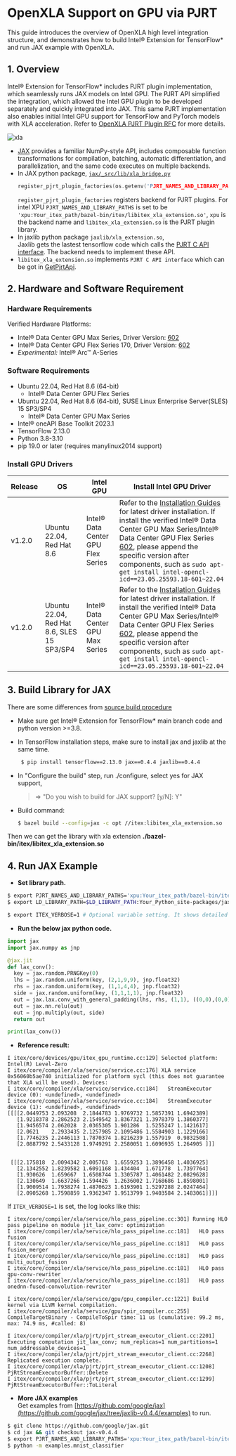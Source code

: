 # OpenXLA Support on GPU via PJRT
This guide introduces the overview of OpenXLA high level integration structure, and demonstrates how to build Intel® Extension for TensorFlow* and run JAX example with OpenXLA.

## 1. Overview
Intel® Extension for TensorFlow* includes  PJRT plugin implementation, which seamlessly runs JAX models on Intel GPU. The PJRT API simplified the integration, which allowed the Intel GPU plugin to be developed separately and quickly integrated into JAX. This same PJRT implementation also enables initial Intel GPU support for TensorFlow and PyTorch models with XLA acceleration. Refer to [OpenXLA PJRT Plugin RFC](https://github.com/openxla/community/blob/main/rfcs/20230123-pjrt-plugin.md) for more details.

 ![xla](images/xla.png)

* [JAX](https://jax.readthedocs.io/en/latest/) provides a familiar NumPy-style API, includes composable function transformations for compilation, batching, automatic differentiation, and parallelization, and  the same code executes on multiple backends.
* In JAX python package, [`jax/_src/lib/xla_bridge.py`](https://github.com/google/jax/blob/jaxlib-v0.4.4/jax/_src/lib/xla_bridge.py#L317-L320)
    ```c++
    register_pjrt_plugin_factories(os.getenv('PJRT_NAMES_AND_LIBRARY_PATHS', ''))
    ```
    `register_pjrt_plugin_factories` registers backend for PJRT plugins. For intel XPU  `PJRT_NAMES_AND_LIBRARY_PATHS` is set to be `'xpu:Your_itex_path/bazel-bin/itex/libitex_xla_extension.so'`,  `xpu` is the backend name and `libitex_xla_extension.so` is the PJRT plugin library.
* In jaxlib python package `jaxlib/xla_extension.so`,    
   Jaxlib gets the lastest tensorflow code which calls the [PJRT C API interface](https://github.com/tensorflow/tensorflow/blob/master/tensorflow/compiler/xla/pjrt/c/pjrt_c_api.h). The backend needs to implement these API.
*  `libitex_xla_extension.so` implements `PJRT C API interface` which can be got in [GetPjrtApi](https://github.com/tensorflow/tensorflow/blob/master/tensorflow/compiler/xla/pjrt/pjrt_api.cc#L82).

## 2. Hardware and Software Requirement 

### Hardware Requirements

Verified Hardware Platforms:
 - Intel® Data Center GPU Max Series, Driver Version: [602](https://dgpu-docs.intel.com/releases/stable_602_20230323.html)
 - Intel® Data Center GPU Flex Series 170, Driver Version: [602](https://dgpu-docs.intel.com/releases/stable_602_20230323.html)
 - *Experimental:* Intel® Arc™ A-Series

### Software Requirements
- Ubuntu 22.04, Red Hat 8.6 (64-bit)
  - Intel® Data Center GPU Flex Series 
- Ubuntu 22.04, Red Hat 8.6 (64-bit), SUSE Linux Enterprise Server(SLES) 15 SP3/SP4
  - Intel® Data Center GPU Max Series 
- Intel® oneAPI Base Toolkit 2023.1
- TensorFlow 2.13.0
- Python 3.8-3.10
- pip 19.0 or later (requires manylinux2014 support)


### Install GPU Drivers

|Release|OS|Intel GPU|Install Intel GPU Driver|
|-|-|-|-|
|v1.2.0|Ubuntu 22.04, Red Hat 8.6|Intel® Data Center GPU Flex Series|  Refer to the [Installation Guides](https://dgpu-docs.intel.com/installation-guides/index.html#intel-data-center-gpu-flex-series) for latest driver installation. If install the verified Intel® Data Center GPU Max Series/Intel® Data Center GPU Flex Series [602](https://dgpu-docs.intel.com/releases/stable_602_20230323.html), please append the specific version after components, such as `sudo apt-get install intel-opencl-icd==23.05.25593.18-601~22.04`|
|v1.2.0|Ubuntu 22.04, Red Hat 8.6, SLES 15 SP3/SP4|Intel® Data Center GPU Max Series|  Refer to the [Installation Guides](https://dgpu-docs.intel.com/installation-guides/index.html#intel-data-center-gpu-max-series) for latest driver installation. If install the verified Intel® Data Center GPU Max Series/Intel® Data Center GPU Flex Series [602](https://dgpu-docs.intel.com/releases/stable_602_20230323.html), please append the specific version after components, such as `sudo apt-get install intel-opencl-icd==23.05.25593.18-601~22.04`|


## 3. Build Library for JAX
There are some differences from   [source build procedure](https://github.com/intel/intel-extension-for-tensorflow/blob/main/docs/install/how_to_build.md)
* Make sure get Intel® Extension for TensorFlow* main branch code and python version >=3.8.
* In TensorFlow installation steps, make sure to install jax and jaxlib at the same time.
   ```bash
    $ pip install tensorflow==2.13.0 jax==0.4.4 jaxlib==0.4.4
   ```
* In "Configure the build" step, run ./configure, select yes for JAX support,

    >=> "Do you wish to build for JAX support? [y/N]: Y"
* Build command:
    ```bash
    $ bazel build --config=jax -c opt //itex:libitex_xla_extension.so
    ```
Then we can get the library with xla extension   **./bazel-bin/itex/libitex_xla_extension.so**

## 4. Run JAX Example
* **Set library path.**
```bash
$ export PJRT_NAMES_AND_LIBRARY_PATHS='xpu:Your_itex_path/bazel-bin/itex/libitex_xla_extension.so'
$ export LD_LIBRARY_PATH=$LD_LIBRARY_PATH:Your_Python_site-packages/jaxlib # Some functions defined in xla_extension.so are needed by libitex_xla_extension.so

$ export ITEX_VERBOSE=1 # Optional variable setting. It shows detailed optimization/compilation/execution info.
```
* **Run the below jax python code.**
```python
import jax
import jax.numpy as jnp

@jax.jit
def lax_conv():
  key = jax.random.PRNGKey(0)
  lhs = jax.random.uniform(key, (2,1,9,9), jnp.float32)
  rhs = jax.random.uniform(key, (1,1,4,4), jnp.float32)
  side = jax.random.uniform(key, (1,1,1,1), jnp.float32)
  out = jax.lax.conv_with_general_padding(lhs, rhs, (1,1), ((0,0),(0,0)), (1,1), (1,1))
  out = jax.nn.relu(out)
  out = jnp.multiply(out, side)
  return out

print(lax_conv())
```
* **Reference result:**
```
I itex/core/devices/gpu/itex_gpu_runtime.cc:129] Selected platform: Intel(R) Level-Zero
I itex/core/compiler/xla/service/service.cc:176] XLA service 0x56060b5ae740 initialized for platform sycl (this does not guarantee that XLA will be used). Devices:
I itex/core/compiler/xla/service/service.cc:184]   StreamExecutor device (0): <undefined>, <undefined>
I itex/core/compiler/xla/service/service.cc:184]   StreamExecutor device (1): <undefined>, <undefined>
[[[[2.0449753 2.093208  2.1844783 1.9769732 1.5857391 1.6942389]
   [1.9218378 2.2862523 2.1549542 1.8367321 1.3978379 1.3860377]
   [1.9456574 2.062028  2.0365305 1.901286  1.5255247 1.1421617]
   [2.0621    2.2933435 2.1257985 2.1095486 1.5584903 1.1229166]
   [1.7746235 2.2446113 1.7870374 1.8216239 1.557919  0.9832508]
   [2.0887792 2.5433128 1.9749291 2.2580051 1.6096935 1.264905 ]]]


 [[[2.175818  2.0094342 2.005763  1.6559253 1.3896458 1.4036925]
   [2.1342552 1.8239582 1.6091168 1.434404  1.671778  1.7397764]
   [1.930626  1.659667  1.6508744 1.3305787 1.4061482 2.0829628]
   [2.130649  1.6637266 1.594426  1.2636002 1.7168686 1.8598001]
   [1.9009514 1.7938274 1.4870623 1.6193901 1.5297288 2.0247464]
   [2.0905268 1.7598859 1.9362347 1.9513799 1.9403584 2.1483061]]]]
```
If `ITEX_VERBOSE=1` is set, the log looks like this:
```
I itex/core/compiler/xla/service/hlo_pass_pipeline.cc:301] Running HLO pass pipeline on module jit_lax_conv: optimization
I itex/core/compiler/xla/service/hlo_pass_pipeline.cc:181]   HLO pass fusion
I itex/core/compiler/xla/service/hlo_pass_pipeline.cc:181]   HLO pass fusion_merger
I itex/core/compiler/xla/service/hlo_pass_pipeline.cc:181]   HLO pass multi_output_fusion
I itex/core/compiler/xla/service/hlo_pass_pipeline.cc:181]   HLO pass gpu-conv-rewriter
I itex/core/compiler/xla/service/hlo_pass_pipeline.cc:181]   HLO pass onednn-fused-convolution-rewriter

I itex/core/compiler/xla/service/gpu/gpu_compiler.cc:1221] Build kernel via LLVM kernel compilation.
I itex/core/compiler/xla/service/gpu/spir_compiler.cc:255] CompileTargetBinary - CompileToSpir time: 11 us (cumulative: 99.2 ms, max: 74.9 ms, #called: 8)

I itex/core/compiler/xla/pjrt/pjrt_stream_executor_client.cc:2201] Executing computation jit_lax_conv; num_replicas=1 num_partitions=1 num_addressable_devices=1
I itex/core/compiler/xla/pjrt/pjrt_stream_executor_client.cc:2268] Replicated execution complete.
I itex/core/compiler/xla/pjrt/pjrt_stream_executor_client.cc:1208] PjRtStreamExecutorBuffer::Delete
I itex/core/compiler/xla/pjrt/pjrt_stream_executor_client.cc:1299] PjRtStreamExecutorBuffer::ToLiteral
```

* **More JAX examples**    
Get examples from [https://github.com/google/jax](https://github.com/google/jax/tree/jaxlib-v0.4.4/examples) to run.
```bash
$ git clone https://github.com/google/jax.git
$ cd jax && git checkout jax-v0.4.4
$ export PJRT_NAMES_AND_LIBRARY_PATHS='xpu:Your_itex_path/bazel-bin/itex/libitex_xla_extension.so'
$ python -m examples.mnist_classifier
```
